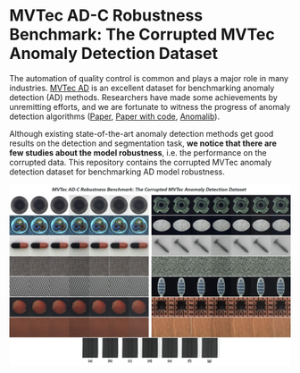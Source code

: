 # MVTec AD-C Robustness Benchmark: The Corrupted MVTec Anomaly Detection Dataset

The automation of quality control is common and plays a major role in many industries. [MVTec AD](https://www.mvtec.com/company/research/datasets/mvtec-ad) is an excellent dataset for benchmarking anomaly detection (AD) methods. Researchers have made some achievements by unremitting efforts, and we are fortunate to witness the progress of anomaly detection algorithms ([Paper](https://link.springer.com/content/pdf/10.1007/s11263-020-01400-4.pdf), [Paper with code](https://paperswithcode.com/sota/anomaly-detection-on-mvtec-ad), [Anomalib](https://github.com/openvinotoolkit/anomalib/tree/feature/fastflow)).

Although existing state-of-the-art anomaly detection methods get good results on the detection and segmentation task, **we notice that there are few studies about the model robustness**, i.e. the performance on the corrupted data. This repository contains the corrupted MVTec anomaly detection dataset for benchmarking AD model robustness.

![MVTec AD-C](https://github.com/YurongChen1998/MVTec-AD-C/blob/main/MVTec%20AD-C.jpg)
